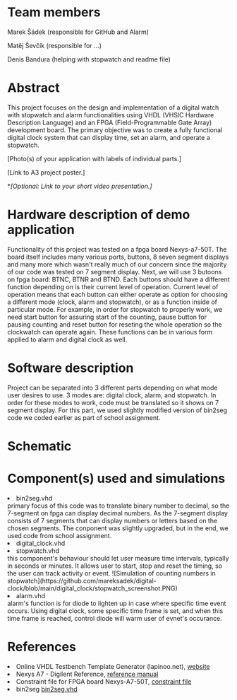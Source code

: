 # Team members
Marek Šádek (responsible for GitHub and Alarm)

Matěj Ševčík (responsible for ...)

Denis Bandura (helping with stopwatch and readme file)

# Abstract
This project focuses on the design and implementation of a digital watch with stopwatch and alarm functionalities using VHDL (VHSIC Hardware Description Language) and an FPGA (Field-Programmable Gate Array) development board. The primary objective was to create a fully functional digital clock system that can display time, set an alarm, and operate a stopwatch. 

[Photo(s) of your application with labels of individual parts.]

[Link to A3 project poster.]

**[Optional: Link to your short video presentation.]*

# Hardware description of demo application
Functionality of this project was tested on a fpga board Nexys-a7-50T. The board itself includes many various ports, buttons, 8 seven segment displays and many more which wasn't really much of our concern since the majority of our code was tested on 7 segment display. Next, we will use 3 butoons on fpga board: BTNC, BTNR and BTND. Each buttons should have a different function depending on is their current level of operation. Current level of operation means that each button can either operate as option for choosing a different mode (clock, alarm and stopwatch), or as a function inside of particular mode. For example, in order for stopwatch to properly work, we need start button for assuring start of the counting, pause button for pausing counting and reset button for reseting the whole operation so the clockwatch can operate again. These functions can be in various form applied to alarm and digital clock as well. 

# Software description
Project can be separated into 3 different parts depending on what mode user desires to use. 3 modes are: digital clock, alarm, and stopwatch. In order for these modes to work, code must be translated so it shows on 7 segment display. For this part, we used slightly modified version of bin2seg code we coded earlier as part of school assignment.

# Schematic

# Component(s) used and simulations
<li>bin2seg.vhd</li> primary focus of this code was to translate binary number to decimal, so the 7-segment on fpga can display decimal numbers. As the 7-segment display consists of 7 segments that can display numbers or letters based on the chosen segments. The conponent was slightly upgraded, but in the end, we used code from school assignment.
<li>digital_clock.vhd</li> 
<li>stopwatch.vhd</li> this component's behaviour should let user measure time intervals, typically in seconds or minutes. It allows user to start, stop and reset the timing, so the user can track activity or event. 
![Simulation of counting numbers in stopwatch](https://github.com/mareksadek/digital-clock/blob/main/digital_clock/stopwatch_screenshot.PNG)
<li>alarm.vhd</li> alarm's function is for diode to lighten up in case where specific time event occurs. Using digital clock, some specific time frame is set, and when this time frame is reached, control diode will warm user of evnet's occurance.


# References
<li>Online VHDL Testbench Template Generator (lapinoo.net), <a href="https://vhdl.lapinoo.net/">website</a></li>
<li>Nexys A7 - Digilent Reference, <a href="https://digilent.com/reference/programmable-logic/nexys-a7/reference-manual">reference manual</a></li>
<li>Constraint file for FPGA board Nexys-A7-50T, <a href="https://raw.githubusercontent.com/Digilent/digilent-xdc/master/Nexys-A7-50T-Master.xdc">constraint file</a></li>
<li>bin2seg <a href="https://github.com/tomas-fryza/vhdl-labs/blob/master/solutions/lab3-segment/bin2seg.vhd">bin2seg.vhd</a></li> 
